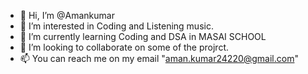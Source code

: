 - 👋 Hi, I’m @Amankumar
- 👀 I’m interested in Coding and Listening music.
- 🌱 I’m currently learning Coding and DSA in MASAI SCHOOL
- 💞️ I’m looking to collaborate on some of the projrct.
- 📫 You can reach me on my email "aman.kumar24220@gmail.com" 

<!---
Amankumar654321/Amankumar654321 is a ✨ special ✨ repository because its `README.md` (this file) appears on your GitHub profile.
You can click the Preview link to take a look at your changes.
--->
